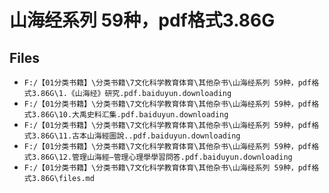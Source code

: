 # 山海经系列 59种，pdf格式3.86G

## Files

- `F:/【01分类书籍】\分类书籍\7文化科学教育体育\其他杂书\山海经系列 59种，pdf格式3.86G\1.《山海经》研究.pdf.baiduyun.downloading`
- `F:/【01分类书籍】\分类书籍\7文化科学教育体育\其他杂书\山海经系列 59种，pdf格式3.86G\10.大禹史料汇集.pdf.baiduyun.downloading`
- `F:/【01分类书籍】\分类书籍\7文化科学教育体育\其他杂书\山海经系列 59种，pdf格式3.86G\11.古本山海經圖說..pdf.baiduyun.downloading`
- `F:/【01分类书籍】\分类书籍\7文化科学教育体育\其他杂书\山海经系列 59种，pdf格式3.86G\12.管理山海經—管理心理學學習問答.pdf.baiduyun.downloading`
- `F:/【01分类书籍】\分类书籍\7文化科学教育体育\其他杂书\山海经系列 59种，pdf格式3.86G\files.md`
